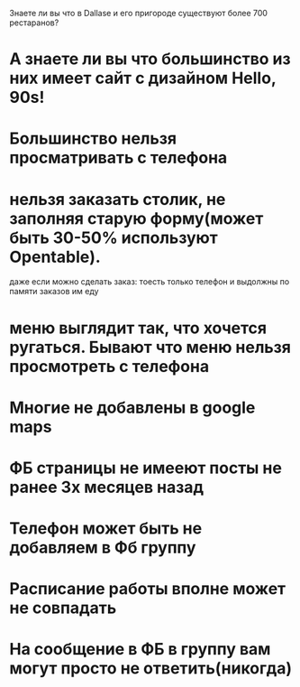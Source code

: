 Знаете ли вы что в Dallase и его пригороде существуют более 700 рестаранов?
# А знаете ли вы что большинство из них имеет сайт с дизайном Hello, 90s!
# Большинство нельзя просматривать с телефона
# нельзя заказать столик, не заполняя старую форму(может быть 30-50% используют Opentable).
даже если можно сделать заказ: тоесть только телефон и выдолжны по памяти заказов им еду
# меню выглядит так, что хочется ругаться. Бывают что меню нельзя просмотреть с телефона
# Многие не добавлены в google maps
# ФБ страницы не имееют посты не ранее 3х месяцев назад
# Телефон может быть не добавляем в Фб группу
# Расписание работы вполне может не совпадать
# На сообщение в ФБ в группу вам могут просто не ответить(никогда)

